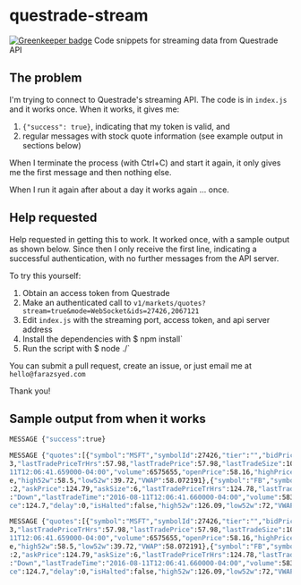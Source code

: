 # questrade-stream

[![Greenkeeper badge](https://badges.greenkeeper.io/HiFaraz/questrade-stream.svg)](https://greenkeeper.io/)
Code snippets for streaming data from Questrade API

## The problem

I'm trying to connect to Questrade's streaming API. The code is in `index.js` and it works once. When it works, it gives me:

1. `{"success": true}`, indicating that my token is valid, and
2. regular messages with stock quote information (see example output in sections below)

When I terminate the process (with Ctrl+C) and start it again, it only gives me the first message and then nothing else.

When I run it again after about a day it works again ... once.

## Help requested

Help requested in getting this to work. It worked once, with a sample output as shown below. Since then I only receive the first line, indicating a successful authentication, with no further messages from the API server.

To try this yourself:
1. Obtain an access token from Questrade
1. Make an authenticated call to `v1/markets/quotes?stream=true&mode=WebSocket&ids=27426,2067121`
1. Edit `index.js` with the streaming port, access token, and api server address
1. Install the dependencies with $ npm install`
1. Run the script with $ node ./`

You can submit a pull request, create an issue, or just email me at `hello@farazsyed.com`

Thank you!

## Sample output from when it works

```bash
MESSAGE {"success":true}

MESSAGE {"quotes":[{"symbol":"MSFT","symbolId":27426,"tier":"","bidPrice":57.97,"bidSize":31,"askPrice":57.98,"askSize":4
3,"lastTradePriceTrHrs":57.98,"lastTradePrice":57.98,"lastTradeSize":10000,"lastTradeTick":"Up","lastTradeTime":"2016-08-
11T12:06:41.659000-04:00","volume":6575655,"openPrice":58.16,"highPrice":58.32,"lowPrice":57.82,"delay":0,"isHalted":fals
e,"high52w":58.5,"low52w":39.72,"VWAP":58.072191},{"symbol":"FB","symbolId":2067121,"tier":"","bidPrice":124.78,"bidSize"
:2,"askPrice":124.79,"askSize":6,"lastTradePriceTrHrs":124.78,"lastTradePrice":124.78,"lastTradeSize":100,"lastTradeTick"
:"Down","lastTradeTime":"2016-08-11T12:06:41.660000-04:00","volume":5830314,"openPrice":125.07,"highPrice":125.48,"lowPri
ce":124.7,"delay":0,"isHalted":false,"high52w":126.09,"low52w":72,"VWAP":125.119902}]}

MESSAGE {"quotes":[{"symbol":"MSFT","symbolId":27426,"tier":"","bidPrice":57.97,"bidSize":31,"askPrice":57.98,"askSize":4
3,"lastTradePriceTrHrs":57.98,"lastTradePrice":57.98,"lastTradeSize":10000,"lastTradeTick":"Up","lastTradeTime":"2016-08-
11T12:06:41.659000-04:00","volume":6575655,"openPrice":58.16,"highPrice":58.32,"lowPrice":57.82,"delay":0,"isHalted":fals
e,"high52w":58.5,"low52w":39.72,"VWAP":58.072191},{"symbol":"FB","symbolId":2067121,"tier":"","bidPrice":124.78,"bidSize"
:2,"askPrice":124.79,"askSize":6,"lastTradePriceTrHrs":124.78,"lastTradePrice":124.78,"lastTradeSize":100,"lastTradeTick"
:"Down","lastTradeTime":"2016-08-11T12:06:41.660000-04:00","volume":5830314,"openPrice":125.07,"highPrice":125.48,"lowPri
ce":124.7,"delay":0,"isHalted":false,"high52w":126.09,"low52w":72,"VWAP":125.119902}]}
```
